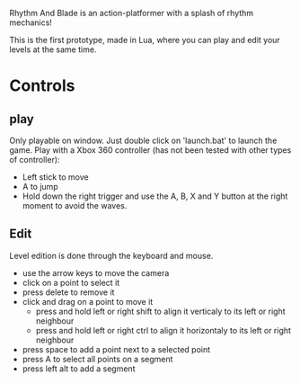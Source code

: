 Rhythm And Blade is an action-platformer with a splash of rhythm mechanics!

This is the first prototype, made in Lua, where you can play and edit your levels at the same time.

# Controls

## play
Only playable on window. Just double click on 'launch.bat' to launch the game.
Play with a Xbox 360 controller (has not been tested with other types of controller):
- Left stick to move
- A to jump
- Hold down the right trigger and use the A, B, X and Y button at the right moment to avoid the waves.

## Edit
Level edition is done through the keyboard and mouse.
- use the arrow keys to move the camera
- click on a point to select it
- press delete to remove it
- click and drag on a point to move it
  - press and hold left or right shift to align it verticaly to its left or right neighbour
  - press and hold left or right ctrl to align it horizontaly to its left or right neighbour
- press space to add a point next to a selected point
- press A to select all points on a segment
- press left alt to add a segment
